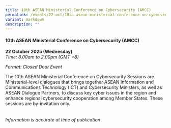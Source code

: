 ```yaml
---
title: 10th ASEAN Ministerial Conference on Cybersecurity (AMCC)
permalink: /events/22-oct/10th-asean-ministerial-conference-on-cybersecurity-amcc/
variant: markdown
description: ""
---
```

#### **10th ASEAN Ministerial Conference on Cybersecurity (AMCC)**

**22 October 2025 (Wednesday)**  
*Time: 8.00am to 2.00pm (GMT +8)*

*Format: Closed Door Event*

The 10th ASEAN Ministerial Conference on Cybersecurity Sessions are Ministerial-level dialogues that brings together ASEAN Information and Communications Technology (ICT) and Cybersecurity Ministers, as well as ASEAN Dialogue Partners, to discuss key cyber issues in the region and enhance regional cybersecurity cooperation among Member States. These sessions are by-invitation only.
<br><br><br>
*Information is accurate at time of publication*